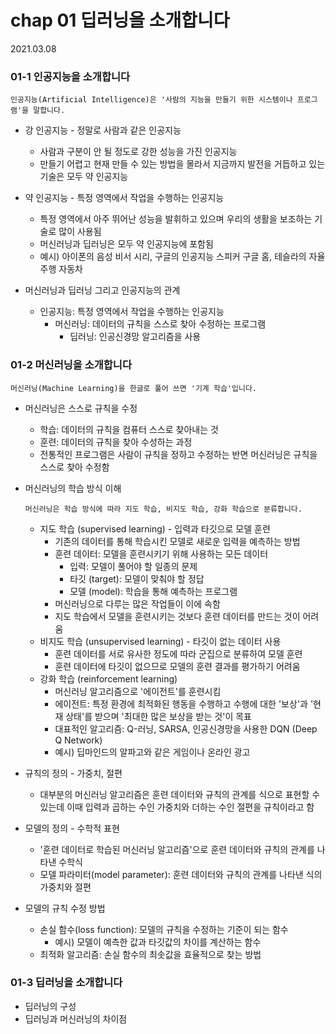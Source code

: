 # chap 01 딥러닝을 소개합니다

2021.03.08



### 01-1 인공지능을 소개합니다

```
인공지능(Artificial Intelligence)은 '사람의 지능을 만들기 위한 시스템이나 프로그램'을 말합니다.
```

* 강 인공지능 - 정말로 사람과 같은 인공지능
  * 사람과 구분이 안 될 정도로 강한 성능을 가진 인공지능
  * 만들기 어렵고 현재 만들 수 있는 방법을 몰라서 지금까지 발전을 거듭하고 있는 기술은 모두 약 인공지능

* 약 인공지능 - 특정 영역에서 작업을 수행하는 인공지능
  * 특정 영역에서 아주 뛰어난 성능을 발휘하고 있으며 우리의 생활을 보조하는 기술로 많이 사용됨
  * 머신러닝과 딥러닝은 모두 약 인공지능에 포함됨
  * 예시) 아이폰의 음성 비서 시리, 구글의 인공지능 스피커 구글 홈, 테슬라의 자율 주행 자동차
* 머신러닝과 딥러닝 그리고 인공지능의 관계
  * 인공지능: 특정 영역에서 작업을 수행하는 인공지능
    * 머신러닝: 데이터의 규칙을 스스로 찾아 수정하는 프로그램
      * 딥러닝: 인공신경망 알고리즘을 사용



### 01-2 머신러닝을 소개합니다

```
머신러닝(Machine Learning)을 한글로 풀어 쓰면 '기계 학습'입니다.
```

* 머신러닝은 스스로 규칙을 수정

  * 학습: 데이터의 규칙을 컴퓨터 스스로 찾아내는 것
  * 훈련: 데이터의 규칙을 찾아 수성하는 과정
  * 전통적인 프로그램은 사람이 규칙을 정하고 수정하는 반면 머신러닝은 규칙을 스스로 찾아 수정함

* 머신러닝의 학습 방식 이해

  ```
  머신러닝은 학습 방식에 따라 지도 학습, 비지도 학습, 강화 학습으로 분류합니다.
  ```

  * 지도 학습 (supervised learning) - 입력과 타깃으로 모델 훈련
    * 기존의 데이터를 통해 학습시킨 모델로 새로운 입력을 예측하는 방법
    * 훈련 데이터: 모델을 훈련시키기 위해 사용하는 모든 데이터
      * 입력: 모델이 풀어야 할 일종의 문제
      * 타깃 (target): 모델이 맞춰야 할 정답
      * 모델 (model): 학습을 통해 예측하는 프로그램
    * 머신러닝으로 다루는 많은 작업들이 이에 속함
    * 지도 학습에서 모델을 훈련시키는 것보다 훈련 데이터를 만드는 것이 어려움 
  * 비지도 학습 (unsupervised learning) - 타깃이 없는 데이터 사용
    * 훈련 데이터를 서로 유사한 정도에 따라 군집으로 분류하여 모델 훈련
    * 훈련 데이터에 타깃이 없으므로 모델의 훈련 결과를 평가하기 어려움
  * 강화 학습 (reinforcement learning)
    * 머신러닝 알고리즘으로 '에이전트'를 훈련시킴
    * 에이전트: 특정 환경에 최적화된 행동을 수행하고 수행에 대한 '보상'과 '현재 상태'를 받으며 '최대한 많은 보상을 받는 것'이 목표
    * 대표적인 알고리즘: Q-러닝, SARSA, 인공신경망을 사용한 DQN (Deep Q Network)
    * 예시) 딥마인드의 알파고와 같은 게임이나 온라인 광고

* 규칙의 정의 - 가중치, 절편
  * 대부분의 머신러닝 알고리즘은 훈련 데이터와 규칙의 관계를 식으로 표현할 수 있는데 이때 입력과 곱하는 수인 가중치와 더하는 수인 절편을 규칙이라고 함 
* 모델의 정의 - 수학적 표현
  * '훈련 데이터로 학습된 머신러닝 알고리즘'으로 훈련 데이터와 규칙의 관계를 나타낸 수학식
  * 모델 파라미터(model parameter): 훈련 데이터와 규칙의 관계를 나타낸 식의 가중치와 절편
* 모델의 규칙 수정 방법
  * 손실 함수(loss function): 모델의 규칙을 수정하는 기준이 되는 함수
    * 예시) 모델이 예측한 값과 타깃값의 차이를 계산하는 함수
  * 최적화 알고리즘: 손실 함수의 최솟값을 효율적으로 찾는 방법



### 01-3 딥러닝을 소개합니다

* 딥러닝의 구성
* 딥러닝과 머신러닝의 차이점